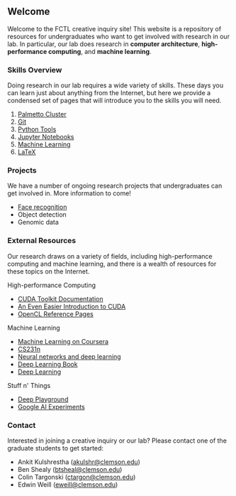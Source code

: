 ## Welcome

Welcome to the FCTL creative inquiry site! This website is a repository of resources for undergraduates who want to get involved with research in our lab. In particular, our lab does research in __computer architecture__, __high-performance computing__, and __machine learning__.

### Skills Overview

Doing research in our lab requires a wide variety of skills. These days you can learn just about anything from the Internet, but here we provide a condensed set of pages that will introduce you to the skills you will need.

1. [Palmetto Cluster](skills/palmetto-cluster.md)
2. [Git](skills/git.md)
3. [Python Tools](skills/python-tools.md)
4. [Jupyter Notebooks](skills/jupyter-notebooks.md)
5. [Machine Learning](skills/machine-learning.md)
6. [LaTeX](skills/latex.md)

### Projects

We have a number of ongoing research projects that undergraduates can get involved in. More information to come!

- [Face recognition](face-recognition/)
- Object detection
- Genomic data

### External Resources

Our research draws on a variety of fields, including high-performance computing and machine learning, and there is a wealth of resources for these topics on the Internet.

High-performance Computing
- [CUDA Toolkit Documentation](http://docs.nvidia.com/cuda/)
- [An Even Easier Introduction to CUDA](https://devblogs.nvidia.com/even-easier-introduction-cuda/)
- [OpenCL Reference Pages](https://www.khronos.org/registry/OpenCL/sdk/1.2/docs/man/xhtml/)

Machine Learning
- [Machine Learning on Coursera](https://www.coursera.org/learn/machine-learning)
- [CS231n](http://cs231n.github.io/)
- [Neural networks and deep learning](http://neuralnetworksanddeeplearning.com/)
- [Deep Learning Book](http://www.deeplearningbook.org/)
- [Deep Learning](http://deeplearning.net/)

Stuff n' Things
- [Deep Playground](http://playground.tensorflow.org/)
- [Google AI Experiments](https://experiments.withgoogle.com/ai)

### Contact

Interested in joining a creative inquiry or our lab? Please contact one of the graduate students to get started:
- Ankit Kulshrestha (akulshr@clemson.edu)
- Ben Shealy (btsheal@clemson.edu)
- Colin Targonski (ctargon@clemson.edu)
- Edwin Weill (eweill@clemson.edu)
